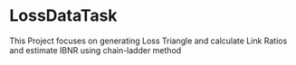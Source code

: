 # LossDataTask
This Project focuses on generating Loss Triangle and calculate Link Ratios and estimate IBNR using chain-ladder method
